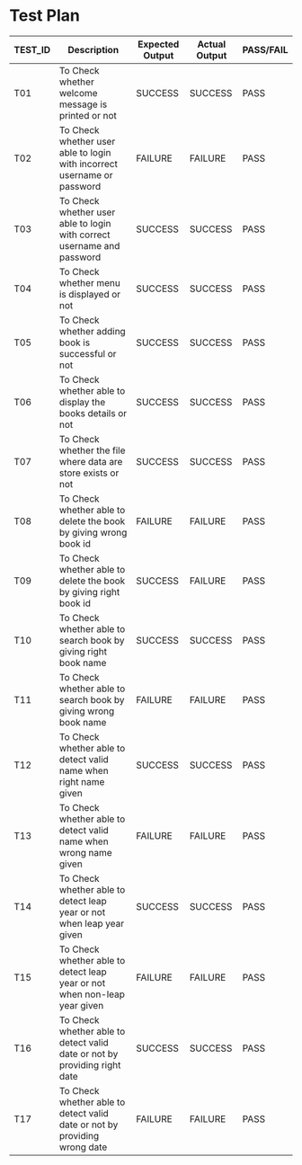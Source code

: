 # Test Plan


| TEST_ID | Description | Expected Output | Actual Output | PASS/FAIL | 
| ----- | --------------| --------------- | --------------|-----------|
| T01 | To Check whether welcome message is printed or not | SUCCESS | SUCCESS | PASS |
| T02 | To Check whether user able to login with incorrect username or password  | FAILURE | FAILURE| PASS |
| T03 | To Check whether user able to login with correct username and password | SUCCESS | SUCCESS | PASS |
| T04 | To Check whether menu is displayed or not | SUCCESS | SUCCESS | PASS |
| T05 | To Check whether adding book is successful or not | SUCCESS | SUCCESS | PASS |
| T06 | To Check whether able to display the books details or not | SUCCESS | SUCCESS | PASS |
| T07 | To Check whether the file where data are store exists or not | SUCCESS | SUCCESS | PASS|
| T08 | To Check whether able to delete the book by giving wrong book id | FAILURE | FAILURE | PASS |
| T09 | To Check whether able to delete the book by giving right book id | SUCCESS | FAILURE | PASS |
| T10 | To Check whether able to search book by giving right book name | SUCCESS | SUCCESS | PASS|
| T11 | To Check whether able to search book by giving wrong book name | FAILURE | FAILURE | PASS|
| T12 | To Check whether able to detect valid name when right name given | SUCCESS | SUCCESS | PASS |
| T13 | To Check whether able to detect valid name when wrong name given | FAILURE | FAILURE | PASS |
| T14 | To Check whether able to detect leap year or not when leap year given | SUCCESS | SUCCESS | PASS |
| T15 | To Check whether able to detect leap year or not when non-leap year given | FAILURE | FAILURE | PASS |
| T16 | To Check whether able to detect valid date or not by providing right date | SUCCESS | SUCCESS | PASS |
| T17 | To Check whether able to detect valid date or not by providing wrong date | FAILURE | FAILURE | PASS| 
